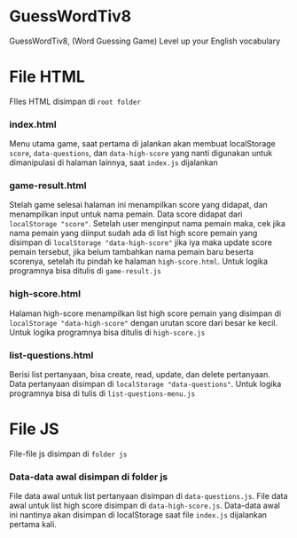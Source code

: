 # GuessWordTiv8
 GuessWordTiv8, (Word Guessing Game)
 Level up your English vocabulary

# File HTML
FIles HTML disimpan di `root folder`

### index.html
 Menu utama game, saat pertama di jalankan akan membuat localStorage `score`, `data-questions`, dan `data-high-score` yang nanti digunakan untuk dimanipulasi di halaman lainnya, saat `index.js` dijalankan

### game-result.html
 Stelah game selesai halaman ini menampilkan score yang didapat, dan menampilkan input untuk nama pemain. Data score didapat dari `localStorage "score"`.
 Setelah user menginput nama pemain maka, cek jika nama pemain yang diinput sudah ada di list high score pemain yang disimpan di `localStorage "data-high-score"` jika iya maka update score pemain tersebut, jika belum tambahkan nama pemain baru beserta scorenya, setelah itu pindah ke halaman `high-score.html`. Untuk logika programnya bisa ditulis di `game-result.js`

### high-score.html
 Halaman high-score menampilkan list high score pemain yang disimpan di `localStorage "data-high-score"` dengan urutan score dari besar ke kecil. Untuk logika programnya bisa ditulis di `high-score.js`

### list-questions.html
 Berisi list pertanyaan, bisa create, read, update, dan delete pertanyaan. Data pertanyaan disimpan di `localStorage "data-questions"`. Untuk logika programnya bisa di tulis di `list-questions-menu.js`


# File JS
File-file js disimpan di `folder js`

### Data-data awal disimpan di folder js
 File data awal untuk list pertanyaan disimpan di `data-questions.js`. File data awal untuk list high score disimpan di `data-high-score.js`. Data-data awal ini nantinya akan disimpan di localStorage saat file `index.js` dijalankan pertama kali.

 